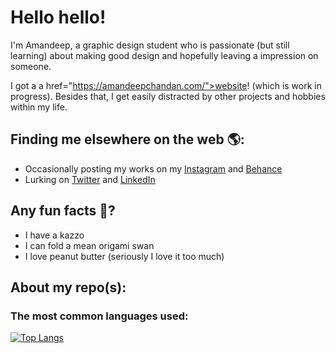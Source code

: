 # Hello hello!

I'm Amandeep, a graphic design student who is passionate (but still learning) about making good design and hopefully leaving a impression on someone.

I got a a href="https://amandeepchandan.com/">website</a>! (which is work in progress). Besides that, I get easily distracted by other projects and hobbies within my life.

## Finding me elsewhere on the web 🌎:

- Occasionally posting my works on my <a href="https://www.instagram.com/amandeep_s_chandan/">Instagram</a> and <a href="https://www.behance.net/deepsc">Behance</a>
- Lurking on <a href="https://twitter.com/AmandeepChandan">Twitter</a> and <a href="https://www.linkedin.com/in/amandeep-chandan00/">LinkedIn<a/>

## Any fun facts 🤔?
- I have a kazzo
- I can fold a mean origami swan 
- I love peanut butter (seriously I love it too much)

## About my repo(s):

### The most common languages used:

[![Top Langs](https://github-readme-stats.vercel.app/api/top-langs/?username=aschandan)](https://github.com/anuraghazra/github-readme-stats)
